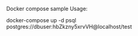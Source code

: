 Docker compose sample
Usage:

docker-compose up -d
psql postgres://dbuser:hbZkzny5xrvVH@localhost/test